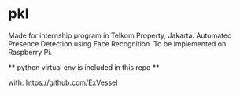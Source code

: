 # pkl

Made for internship program in Telkom Property, Jakarta.
Automated Presence Detection using Face Recognition.
To be implemented on Raspberry Pi.

** python virtual env is included in this repo **

with:
https://github.com/ExVessel
